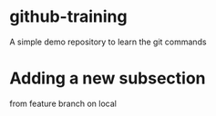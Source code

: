 # github-training
A simple demo repository to learn the git commands

# Adding a new subsection
from feature branch on local